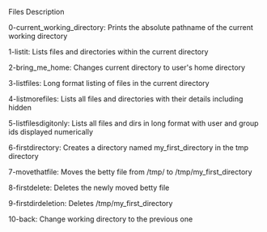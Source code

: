 Files Description

0-current_working_directory: Prints the absolute pathname of the current working directory

1-listit: Lists files and directories within the current directory

2-bring_me_home: Changes current directory to user's home directory

3-listfiles: Long format listing of files in the current directory

4-listmorefiles: Lists all files and directories with their details including hidden

5-listfilesdigitonly: Lists all files and dirs in long format with user and group ids displayed numerically

6-firstdirectory: Creates a directory named my_first_directory in the tmp directory

7-movethatfile: Moves the betty file from /tmp/ to /tmp/my_first_directory

8-firstdelete: Deletes the newly moved betty file

9-firstdirdeletion: Deletes /tmp/my_first_directory

10-back: Change working directory to the previous one
